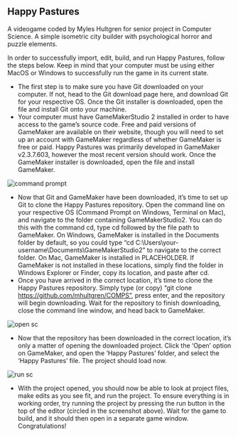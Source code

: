 ## Happy Pastures
A videogame coded by Myles Hultgren for senior project in Computer Science. A simple isometric city builder with psychological horror and puzzle elements.

In order to successfully import, edit, build, and run Happy Pastures, follow the steps below. Keep in mind that your computer must be using either MacOS or Windows to successfully run the game in its current state.
- The first step is to make sure you have Git downloaded on your computer. If not, head to the Git download page here, and download Git for your respective OS. Once the Git installer is downloaded, open the file and install Git onto your machine.
- Your computer must have GameMakerStudio 2 installed in order to have access to the game’s source code. Free and paid versions of GameMaker are available on their website, though you will need to set up an account with GameMaker regardless of whether GameMaker is free or paid. Happy Pastures was primarily developed in GameMaker v2.3.7.603, however the most recent version should work. Once the GameMaker installer is downloaded, open the file and install GameMaker.

![command prompt](https://user-images.githubusercontent.com/20102564/145659896-7c5e3e97-270f-4d8d-a16c-b0b0c42168fb.png)
- Now that Git and GameMaker have been downloaded, it’s time to set up Git to clone the Happy Pastures repository. Open the command line on your respective OS (Command Prompt on Windows, Terminal on Mac), and navigate to the folder containing GameMakerStudio2. You can do this with the command cd, type cd followed by the file path to GameMaker. On Windows, GameMaker is installed in the Documents folder by default, so you could type “cd C:\Users\your-username\Documents\GameMakerStudio2” to navigate to the correct folder. On Mac, GameMaker is installed in PLACEHOLDER. If GameMaker is not installed in these locations, simply find the folder in Windows Explorer or Finder, copy its location, and paste after cd.
- Once you have arrived in the correct location, it’s time to clone the Happy Pastures repository. Simply type (or copy) “git clone https://github.com/mhultgren/COMPS”, press enter, and the repository will begin downloading. Wait for the repository to finish downloading, close the command line window, and head back to GameMaker.

![open sc](https://user-images.githubusercontent.com/20102564/145659903-7d08deda-ecdf-4cf6-9838-df9e2590a7ff.png)
- Now that the repository has been downloaded in the correct location, it’s only a matter of opening the downloaded project. Click the ‘Open’ option on GameMaker, and open the ‘Happy Pastures’ folder, and select the ‘Happy Pastures’ file. The project should load now.

![run sc](https://user-images.githubusercontent.com/20102564/145659900-30d0460e-bcaa-4fb2-89ca-7c8f5bbd6c90.png)
- With the project opened, you should now be able to look at project files, make edits as you see fit, and run the project. To ensure everything is in working order, try running the project by pressing the run button in the top of the editor (circled in the screenshot above). Wait for the game to build, and it should then open in a separate game window. Congratulations!
